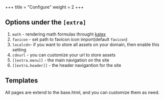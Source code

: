 +++
title = "Configure"
weight = 2
+++

## Options under the `[extra]`

1. `math` - rendering math formulas throught [katex](https://katex.org)
2. `favicon` - set path to favicon icon import(default `favicon`)
3. `localcdn`- if you want to store all assets on your domain, then enable this setting
4. `cdnurl` - you can customize your url to store assets
5. `[[extra.menu]]` - the main navigation on the site
6. `[[extra.header]]` - the header navigantion for the site

## Templates

All pages are extend to the base.html, and you can customize them as need.
